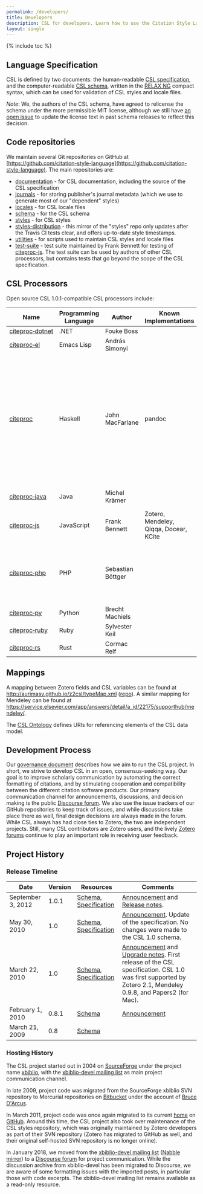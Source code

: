 ```yaml
---
permalink: /developers/
title: Developers
description: CSL for developers. Learn how to use the Citation Style Language in your software and how to contribute to its development.
layout: single
---
```

{% include toc %}

## Language Specification

CSL is defined by two documents: the human-readable [CSL specification](https://docs.citationstyles.org/en/stable/specification.html), and the computer-readable [CSL schema](https://github.com/citation-style-language/schema/releases/latest), written in the [RELAX NG](http://relaxng.org/) compact syntax, which can be used for validation of CSL styles and locale files.

_Note_: We, the authors of the CSL schema, have agreed to relicense the schema under the more permissible MIT license, although we still have [an open issue](https://github.com/citation-style-language/schema/issues/126) to update the license text in past schema releases to reflect this decision.

## Code repositories

We maintain several Git repositories on GitHub at [https://github.com/citation-style-language](https://github.com/citation-style-language).
The main repositories are:

* [documentation](https://github.com/citation-style-language/documentation) - for CSL documentation, including the source of the CSL specification
* [journals](https://github.com/citation-style-language/journals) - for storing publisher's journal metadata (which we use to generate most of our "dependent" styles)
* [locales](https://github.com/citation-style-language/locales) - for CSL locale files
* [schema](https://github.com/citation-style-language/schema) - for the CSL schema
* [styles](https://github.com/citation-style-language/styles) - for CSL styles
* [styles-distribution](https://github.com/citation-style-language/styles-distribution) - this mirror of the "styles" repo only updates after the Travis CI tests clear, and offers up-to-date style timestamps.
* [utilities](https://github.com/citation-style-language/utilities) - for scripts used to maintain CSL styles and locale files
* [test-suite](https://github.com/citation-style-language/test-suite) - test suite maintained by Frank Bennett for testing of [citeproc-js](https://github.com/juris-m/citeproc-js).
The test suite can be used by authors of other CSL processors, but contains tests that go beyond the scope of the CSL specification.

## CSL Processors

Open source CSL 1.0.1-compatible CSL processors include:

<table>
  <thead>
    <tr>
      <th>Name</th>
      <th>Programming Language</th>
      <th>Author</th>
      <th>Known Implementations</th>
      <th>Comments</th>
    </tr>
  </thead>
  <tbody>
    <tr>
      <td><a href="https://github.com/fouke-boss/citeproc-dotnet">citeproc‑dotnet</a></td>
      <td>.NET</td>
      <td>Fouke Boss</td>
      <td></td>
      <td></td>
    </tr>
    <tr>
      <td><a href="https://github.com/andras-simonyi/citeproc-el">citeproc‑el</a></td>
      <td>Emacs Lisp</td>
      <td>András Simonyi</td>
      <td></td>
      <td></td>
    </tr>
    <tr>
      <td><a href="https://hackage.haskell.org/package/citeproc">citeproc</a></td>
      <td>Haskell</td>
      <td>John MacFarlane</td>
      <td>pandoc</td>
      <td>Replaces the deprecated <a href="https://hackage.haskell.org/package/pandoc-citeproc">pandoc-citeproc</a> (last updated in 2020), which itself was a continuation of Andrea Rossato's <a href="http://hackage.haskell.org/package/citeproc-hs">citeproc‑hs</a> (last updated in 2015).</td>
    </tr>
    <tr>
      <td><a href="https://github.com/michel-kraemer/citeproc-java">citeproc‑java</a></td>
      <td>Java</td>
      <td>Michel Krämer</td>
      <td></td>
      <td>Java wrapper for citeproc-js</td>
    </tr>
    <tr>
      <td><a href="https://github.com/juris-m/citeproc-js">citeproc‑js</a></td>
      <td>JavaScript</td>
      <td>Frank Bennett</td>
      <td>Zotero, Mendeley, Qiqqa, Docear, KCite</td>
      <td></td>
    </tr>
    <tr>
      <td><a href="https://github.com/seboettg/citeproc-php">citeproc‑php</a></td>
      <td>PHP</td>
      <td>Sebastian Böttger</td>
      <td></td>
      <td>Replaces the original <a href="http://bitbucket.org/rjerome/citeproc-php">citeproc‑php</a> by Ron Jerome, which was last updated in 2013.</td>
    </tr>
    <tr>
      <td><a href="https://github.com/brechtm/citeproc-py">citeproc‑py</a></td>
      <td>Python</td>
      <td>Brecht Machiels</td>
      <td></td>
      <td></td>
    </tr>
    <tr>
      <td><a href="https://github.com/inukshuk/citeproc-ruby">citeproc‑ruby</a></td>
      <td>Ruby</td>
      <td>Sylvester Keil</td>
      <td></td>
      <td></td>
    </tr>
    <tr>
      <td><a href="https://github.com/zotero/citeproc-rs">citeproc‑rs</a></td>
      <td>Rust</td>
      <td>Cormac Relf</td>
      <td></td>
      <td></td>
    </tr>
  </tbody>
</table>

## Mappings

A mapping between Zotero fields and CSL variables can be found at <http://aurimasv.github.io/z2csl/typeMap.xml> ([repo](https://github.com/aurimasv/z2csl)).
A similar mapping for Mendeley can be found at <https://service.elsevier.com/app/answers/detail/a_id/22175/supporthub/mendeley/>.

The [CSL Ontology](../ontology/) defines URIs for referencing elements of the CSL data model.

## Development Process

Our [governance document](https://github.com/citation-style-language/governance/blob/master/governance.md) describes how we aim to run the CSL project.
In short, we strive to develop CSL in an open, consensus-seeking way.
Our goal is to improve scholarly communication by automating the correct formatting of citations, and by stimulating cooperation and compatibility between the different citation software products.
Our primary communication channel for announcements, discussions, and decision making is the public [Discourse forum](https://discourse.citationstyles.org/).
We also use the issue trackers of our GitHub repositories to keep track of issues, and while discussions take place there as well, final design decisions are always made in the forum.
While CSL always has had close ties to Zotero, the two are independent projects.
Still, many CSL contributors are Zotero users, and the lively [Zotero forums](http://forums.zotero.org/) continue to play an important role in receiving user feedback.

## Project History

### Release Timeline

<table>
  <thead>
    <tr>
      <th>Date</th>
      <th>Version</th>
      <th>Resources</th>
      <th>Comments</th>
    </tr>
  </thead>
  <tbody>
    <tr>
      <td>September 3, 2012</td>
      <td>1.0.1</td>
      <td><a href="https://github.com/citation-style-language/schema/tree/v1.0.1">Schema</a>, <a href="http://docs.citationstyles.org/en/1.0.1/specification.html">Specification</a></td>
      <td><a href="http://citationstyles.org/2012/09/03/citation-style-language-1-0-1-update/">Announcement</a> and <a href="http://docs.citationstyles.org/en/1.0.1/release-notes.html">Release notes</a>.</td>
    </tr>
    <tr>
      <td>May 30, 2010</td>
      <td>1.0</td>
      <td><a href="https://github.com/citation-style-language/schema/tree/v1.0">Schema</a>, <a href="http://docs.citationstyles.org/en/1.0/specification.html">Specification</a></td>
      <td><a href="http://citationstyles.org/2010/05/30/csl-1-0-specification-update-2010-05-30/">Announcement</a>. Update of the specification. No changes were made to the CSL 1.0 schema.</td>
    </tr>
    <tr>
      <td>March 22, 2010</td>
      <td>1.0</td>
      <td><a href="https://github.com/citation-style-language/schema/tree/v1.0">Schema</a>, <a href="http://docs.citationstyles.org/en/1.0-20100321/specification.html">Specification</a></td>
      <td><a href="http://citationstyles.org/2010/03/22/citation-style-language-1-0/">Announcement</a> and <a href="http://docs.citationstyles.org/en/1.0-20100321/release-notes.html">Upgrade notes</a>. First release of the CSL specification. CSL 1.0 was first supported by Zotero 2.1, Mendeley 0.9.8, and Papers2 (for Mac).</td>
    </tr>
    <tr>
      <td>February 1, 2010</td>
      <td>0.8.1</td>
      <td><a href="https://github.com/citation-style-language/schema/tree/v0.8.1">Schema</a></td>
      <td><a href="http://sourceforge.net/mailarchive/message.php?msg_id=24483054">Announcement</a></td>
    </tr>
    <tr>
      <td>March 21, 2009</td>
      <td>0.8</td>
      <td><a href="https://github.com/citation-style-language/schema/tree/v0.8">Schema</a></td>
      <td></td>
    </tr>
  </tbody>
</table>

### Hosting History

The CSL project started out in 2004 on [SourceForge](https://sourceforge.net/) under the project name [xbiblio](https://sourceforge.net/projects/xbiblio/), with the [xbiblio-devel mailing list](https://lists.sourceforge.net/lists/listinfo/xbiblio-devel) as main project communication channel.

In late 2009, project code was migrated from the SourceForge xbiblio SVN repository to Mercurial repositories on [Bitbucket](https://bitbucket.org/) under the account of [Bruce D'Arcus](https://bitbucket.org/bdarcus).

In March 2011, project code was once again migrated to its current [home](https://github.com/citation-style-language/) on [GitHub](https://github.com/). Around this time, the CSL project also took over maintenance of the CSL styles repository, which was originally maintained by Zotero developers as part of their SVN repository (Zotero has migrated to GitHub as well, and their original self-hosted SVN repository is no longer online).

In January 2018, we moved from the [xbiblio-devel mailing list](https://lists.sourceforge.net/lists/listinfo/xbiblio-devel) ([Nabble mirror](http://xbiblio-devel.2463403.n2.nabble.com/)) to a [Discourse forum](https://discourse.citationstyles.org/) for project communication. While the discussion archive from xbiblio-devel has been migrated to Discourse, we are aware of some formatting issues with the imported posts, in particular those with code excerpts. The xbiblio-devel mailing list remains available as a read-only resource.
